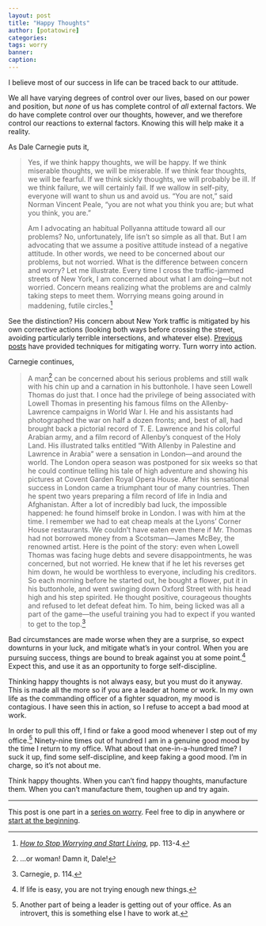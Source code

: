 ```yaml
---
layout: post
title: "Happy Thoughts"
author: [potatowire]
categories: 
tags: worry
banner: 
caption: 
---
```


I believe most of our success in life can be traced back to our attitude.

We all have varying degrees of control over our lives, based on our power and position, but *none* of us has complete control of *all* external factors. We do have complete control over our thoughts, however, and we therefore control our reactions to external factors. Knowing this will help make it a reality. 

As Dale Carnegie puts it,

> Yes, if we think happy thoughts, we will be happy. If we think miserable thoughts, we will be miserable. If we think fear thoughts, we will be fearful. If we think sickly thoughts, we will probably be ill. If we think failure, we will certainly fail. If we wallow in self-pity, everyone will want to shun us and avoid us. “You are not,” said Norman Vincent Peale, “you are not what you think you are; but what you think, you are.” 
> 
> Am I advocating an habitual Pollyanna attitude toward all our problems? No, unfortunately, life isn’t so simple as all that. But I am advocating that we assume a positive attitude instead of a negative attitude. In other words, we need to be concerned about our problems, but not worried. What is the difference between concern and worry? Let me illustrate. Every time I cross the traffic-jammed streets of New York, I am concerned about what I am doing—but not worried. Concern means realizing what the problems are and calmly taking steps to meet them. Worrying means going around in maddening, futile circles.[^1]

See the distinction? His concern about New York traffic is mitigated by his own corrective actions (looking both ways before crossing the street, avoiding particularly terrible intersections, and whatever else). [Previous posts][2] have provided techniques for mitigating worry. Turn worry into action. 

Carnegie continues,

> A man[^2] can be concerned about his serious problems and still walk with his chin up and a carnation in his buttonhole. I have seen Lowell Thomas do just that. I once had the privilege of being associated with Lowell Thomas in presenting his famous films on the Allenby-Lawrence campaigns in World War I. He and his assistants had photographed the war on half a dozen fronts; and, best of all, had brought back a pictorial record of T. E. Lawrence and his colorful Arabian army, and a film record of Allenby’s conquest of the Holy Land. His illustrated talks entitled “With Allenby in Palestine and Lawrence in Arabia” were a sensation in London—and around the world. The London opera season was postponed for six weeks so that he could continue telling his tale of high adventure and showing his pictures at Covent Garden Royal Opera House. After his sensational success in London came a triumphant tour of many countries. Then he spent two years preparing a film record of life in India and Afghanistan. After a lot of incredibly bad luck, the impossible happened: he found himself broke in London. I was with him at the time. I remember we had to eat cheap meals at the Lyons’ Corner House restaurants. We couldn’t have eaten even there if Mr. Thomas had not borrowed money from a Scotsman—James McBey, the renowned artist. Here is the point of the story: even when Lowell Thomas was facing huge debts and severe disappointments, he was concerned, but not worried. He knew that if he let his reverses get him down, he would be worthless to everyone, including his creditors. So each morning before he started out, he bought a flower, put it in his buttonhole, and went swinging down Oxford Street with his head high and his step spirited. He thought positive, courageous thoughts and refused to let defeat defeat him. To him, being licked was all a part of the game—the useful training you had to expect if you wanted to get to the top.[^3]

Bad circumstances are made worse when they are a surprise, so expect downturns in your luck, and mitigate what’s in your control. When you are pursuing success, things are bound to break against you at some point.[^4] Expect this, and use it as an opportunity to forge self-discipline.

Thinking happy thoughts is not always easy, but you must do it anyway. This is made all the more so if you are a leader at home or work. In my own life as the commanding officer of a fighter squadron, my mood is contagious. I have seen this in action, so I refuse to accept a bad mood at work. 

In order to pull this off, I find or fake a good mood whenever I step out of my office.[^5] Ninety-nine times out of hundred I am in a genuine good mood by the time I return to my office. What about that one-in-a-hundred time? I suck it up, find some self-discipline, and keep faking a good mood. I’m in charge, so it’s not about me.

Think happy thoughts. When you can’t find happy thoughts, manufacture them. When you can’t manufacture them, toughen up and try again.

---- 

This post is one part in a [series on worry][3]. Feel free to dip in anywhere or [start at the beginning][4].

[^1]:	[*How to Stop Worrying and Start Living*][1], pp. 113-4.

[^2]:	...or woman! Damn it, Dale!

[^3]:	Carnegie, p. 114.

[^4]:	If life is easy, you are not trying enough new things.

[^5]:	Another part of being a leader is getting out of your office. As an introvert, this is something else I have to work at.

[1]:	https://www.amazon.com/dp/0671733354/?tag=potatowire-20
[2]:	https://with.thegra.in/archive?search=worry
[3]:	https://with.thegra.in/archive?search=worry
[4]:	https://with.thegra.in/wasteful-worry